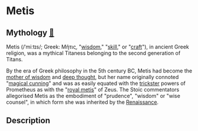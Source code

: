 # Metis

## Mythology [🔗](https://en.wikipedia.org/wiki/Metis_(mythology))
Metis (/ˈmiːtɪs/; Greek: Μῆτις, "<ins>wisdom</ins>," "<ins>skill</ins>," or "<ins>craft</ins>"), in ancient Greek religion, was a mythical Titaness belonging to the second generation of Titans.

By the era of Greek philosophy in the 5th century BC, Metis had become the <ins>mother of wisdom</ins> and <ins>deep thought</ins>, but her name originally connoted "<ins>magical cunning</ins>" and was as easily equated with the <ins>trickster</ins> powers of Prometheus as with the "[royal metis](https://en.wikipedia.org/wiki/Metis_(mythology)#cite_note-Brown-1)" of Zeus. The Stoic commentators allegorised Metis as the embodiment of "prudence", "wisdom" or "wise counsel", in which form she was inherited by the [Renaissance](https://en.wikipedia.org/wiki/Metis_(mythology)#cite_note-2).

## Description
 
